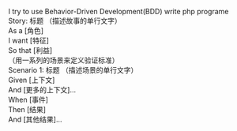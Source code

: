 I try to use Behavior-Driven Development(BDD) write php programe<br/>
Story: 标题 （描述故事的单行文字）<br/>
As a [角色]<br/>
I want [特征]<br/>
So that [利益]<br/>
（用一系列的场景来定义验证标准）<br/>
Scenario 1: 标题 （描述场景的单行文字）<br/>
Given [上下文]<br/>
And [更多的上下文]...<br/>
When [事件]<br/>
Then [结果]<br/>
And [其他结果]...<br/>
